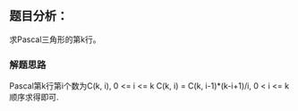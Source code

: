 ## 题目分析：

求Pascal三角形的第k行。

### 解题思路
Pascal第k行第i个数为C(k, i), 0 <= i <= k
C(k, i) = C(k, i-1)*(k-i+1)/i, 0 < i <= k
顺序求得即可.